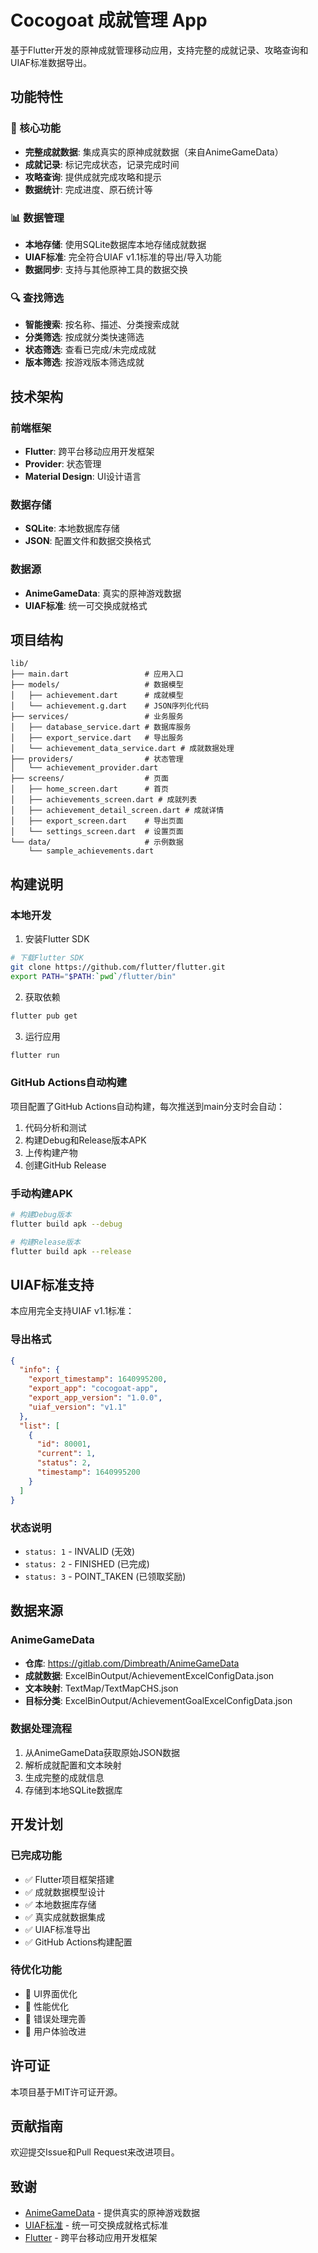 # Cocogoat 成就管理 App

基于Flutter开发的原神成就管理移动应用，支持完整的成就记录、攻略查询和UIAF标准数据导出。

## 功能特性

### 🎯 核心功能
- **完整成就数据**: 集成真实的原神成就数据（来自AnimeGameData）
- **成就记录**: 标记完成状态，记录完成时间
- **攻略查询**: 提供成就完成攻略和提示
- **数据统计**: 完成进度、原石统计等

### 📊 数据管理
- **本地存储**: 使用SQLite数据库本地存储成就数据
- **UIAF标准**: 完全符合UIAF v1.1标准的导出/导入功能
- **数据同步**: 支持与其他原神工具的数据交换

### 🔍 查找筛选
- **智能搜索**: 按名称、描述、分类搜索成就
- **分类筛选**: 按成就分类快速筛选
- **状态筛选**: 查看已完成/未完成成就
- **版本筛选**: 按游戏版本筛选成就

## 技术架构

### 前端框架
- **Flutter**: 跨平台移动应用开发框架
- **Provider**: 状态管理
- **Material Design**: UI设计语言

### 数据存储
- **SQLite**: 本地数据库存储
- **JSON**: 配置文件和数据交换格式

### 数据源
- **AnimeGameData**: 真实的原神游戏数据
- **UIAF标准**: 统一可交换成就格式

## 项目结构

```
lib/
├── main.dart                 # 应用入口
├── models/                   # 数据模型
│   ├── achievement.dart      # 成就模型
│   └── achievement.g.dart    # JSON序列化代码
├── services/                 # 业务服务
│   ├── database_service.dart # 数据库服务
│   ├── export_service.dart   # 导出服务
│   └── achievement_data_service.dart # 成就数据处理
├── providers/                # 状态管理
│   └── achievement_provider.dart
├── screens/                  # 页面
│   ├── home_screen.dart      # 首页
│   ├── achievements_screen.dart # 成就列表
│   ├── achievement_detail_screen.dart # 成就详情
│   ├── export_screen.dart    # 导出页面
│   └── settings_screen.dart  # 设置页面
└── data/                     # 示例数据
    └── sample_achievements.dart
```

## 构建说明

### 本地开发

1. 安装Flutter SDK
```bash
# 下载Flutter SDK
git clone https://github.com/flutter/flutter.git
export PATH="$PATH:`pwd`/flutter/bin"
```

2. 获取依赖
```bash
flutter pub get
```

3. 运行应用
```bash
flutter run
```

### GitHub Actions自动构建

项目配置了GitHub Actions自动构建，每次推送到main分支时会自动：

1. 代码分析和测试
2. 构建Debug和Release版本APK
3. 上传构建产物
4. 创建GitHub Release

### 手动构建APK

```bash
# 构建Debug版本
flutter build apk --debug

# 构建Release版本
flutter build apk --release
```

## UIAF标准支持

本应用完全支持UIAF v1.1标准：

### 导出格式
```json
{
  "info": {
    "export_timestamp": 1640995200,
    "export_app": "cocogoat-app",
    "export_app_version": "1.0.0",
    "uiaf_version": "v1.1"
  },
  "list": [
    {
      "id": 80001,
      "current": 1,
      "status": 2,
      "timestamp": 1640995200
    }
  ]
}
```

### 状态说明
- `status: 1` - INVALID (无效)
- `status: 2` - FINISHED (已完成)
- `status: 3` - POINT_TAKEN (已领取奖励)

## 数据来源

### AnimeGameData
- **仓库**: https://gitlab.com/Dimbreath/AnimeGameData
- **成就数据**: ExcelBinOutput/AchievementExcelConfigData.json
- **文本映射**: TextMap/TextMapCHS.json
- **目标分类**: ExcelBinOutput/AchievementGoalExcelConfigData.json

### 数据处理流程
1. 从AnimeGameData获取原始JSON数据
2. 解析成就配置和文本映射
3. 生成完整的成就信息
4. 存储到本地SQLite数据库

## 开发计划

### 已完成功能
- ✅ Flutter项目框架搭建
- ✅ 成就数据模型设计
- ✅ 本地数据库存储
- ✅ 真实成就数据集成
- ✅ UIAF标准导出
- ✅ GitHub Actions构建配置

### 待优化功能
- 🔄 UI界面优化
- 🔄 性能优化
- 🔄 错误处理完善
- 🔄 用户体验改进

## 许可证

本项目基于MIT许可证开源。

## 贡献指南

欢迎提交Issue和Pull Request来改进项目。

## 致谢

- [AnimeGameData](https://gitlab.com/Dimbreath/AnimeGameData) - 提供真实的原神游戏数据
- [UIAF标准](https://uigf.org/zh/standards/uiaf.html) - 统一可交换成就格式标准
- [Flutter](https://flutter.dev/) - 跨平台移动应用开发框架

